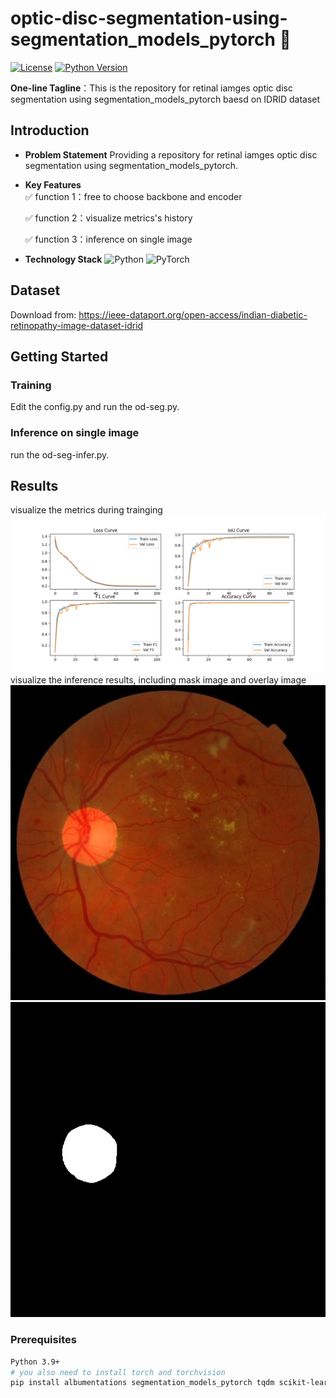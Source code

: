 # optic-disc-segmentation-using-segmentation_models_pytorch 🚀
[![License](https://img.shields.io/badge/License-Apache%202.0-blue.svg)](https://opensource.org/licenses/Apache-2.0)
[![Python Version](https://img.shields.io/badge/Python-3.9%2B-brightgreen)](https://python.org)

**One-line Tagline**：This is the repository for retinal iamges optic disc segmentation using segmentation_models_pytorch baesd on IDRID dataset

## Introduction
- ​**Problem Statement**​
  Providing a repository for retinal iamges optic disc segmentation using segmentation_models_pytorch.
  
- ​**Key Features**​  
  ✅ function 1：free to choose backbone and encoder
  
  ✅ function 2：visualize metrics's history
  
  ✅ function 3：inference on single image

- ​**Technology Stack**​
  ![Python](https://img.shields.io/badge/-Python-3776AB?logo=python&logoColor=white)
  ![PyTorch](https://img.shields.io/badge/-PyTorch-EE4C2C?logo=pytorch)

## Dataset
Download from: https://ieee-dataport.org/open-access/indian-diabetic-retinopathy-image-dataset-idrid

## Getting Started
### Training
Edit the config.py and run the od-seg.py.

### Inference on single image
run the od-seg-infer.py.

## Results
visualize the metrics during trainging
![metrics](training_metrics.png)
visualize the inference results, including mask image and overlay image
![overlay](overlay.jpg)
![mask](mask.png)

### Prerequisites
```bash
Python 3.9+
# you also need to install torch and torchvision
pip install albumentations segmentation_models_pytorch tqdm scikit-learn scikit-image
